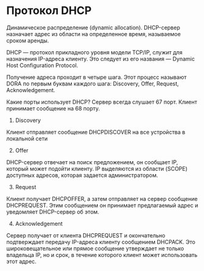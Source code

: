 # Протокол DHCP

Динамическое распределение (dynamic allocation). DHCP-сервер назначает адрес из области на определенное время, называемое сроком аренды.

DHCP — протокол прикладного уровня модели TCP/IP, служит для назначения IP-адреса клиенту. Это следует из его названия — Dynamic Host Configuration Protocol.

Получение адреса проходит в четыре шага. Этот процесс называют DORA по первым буквам каждого шага: Discovery, Offer, Request, Acknowledgement.

Какие порты использует DHCP? Сервер всегда слушает 67 порт. Клиент принимает сообщение на 68 порту.

1. Discovery

Клиент отправляет сообщение DHCPDISCOVER на все устройства в локальной сети

2. Offer

DHCP-сервер отвечает на поиск предложением, он сообщает IP, который может подойти клиенту. IP выделяются из области (SCOPE) доступных адресов, которая задается администратором.

3. Request

Клиент получает DHCPOFFER, а затем отправляет на сервер сообщение DHCPREQUEST. Этим сообщением он принимает предлагаемый адрес и уведомляет DHCP-сервер об этом.

4. Acknowledgement

Сервер получает от клиента DHCPREQUEST и окончательно подтверждает передачу IP-адреса клиенту сообщением DHCPACK. Это широковещательное или прямое сообщение утверждает не только владельца IP, но и срок, в течение которого клиент может использовать этот адрес.

